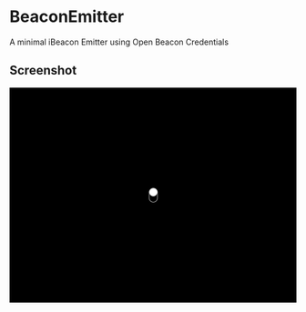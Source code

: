 BeaconEmitter
=============

A minimal iBeacon Emitter using Open Beacon Credentials

## Screenshot

![Beacon Emitter](Screenshot.png)